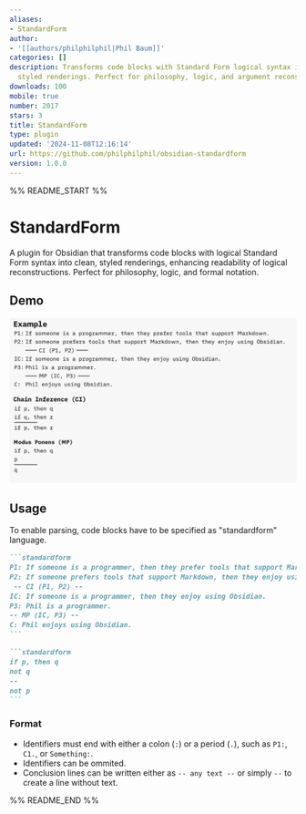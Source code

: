```yaml
---
aliases:
- StandardForm
author:
- '[[authors/philphilphil|Phil Baum]]'
categories: []
description: Transforms code blocks with Standard Form logical syntax into clean,
  styled renderings. Perfect for philosophy, logic, and argument reconstructions.
downloads: 100
mobile: true
number: 2017
stars: 3
title: StandardForm
type: plugin
updated: '2024-11-08T12:16:14'
url: https://github.com/philphilphil/obsidian-standardform
version: 1.0.0
---
```


%% README_START %%

# StandardForm
A plugin for Obsidian that transforms code blocks with logical Standard Form syntax into clean, styled renderings, enhancing readability of logical reconstructions. 
Perfect for philosophy, logic, and formal notation.

## Demo
![Demo showing rendered code blocks](https://raw.githubusercontent.com/philphilphil/obsidian-standardform/HEAD/demo.png)

## Usage
To enable parsing, code blocks have to be specified as "standardform" language.
````markdown
```standardform
P1: If someone is a programmer, then they prefer tools that support Markdown.
P2: If someone prefers tools that support Markdown, then they enjoy using Obsidian.
 -- CI (P1, P2) --
IC: If someone is a programmer, then they enjoy using Obsidian.
P3: Phil is a programmer.
-- MP (IC, P3) --
C: Phil enjoys using Obsidian.
```
````
````markdown
```standardform
if p, then q
not q
--
not p
```
````
### Format
- Identifiers must end with either a colon (`:`) or a period (`.`), such as `P1:`, `C1.`, or `Something:`.
- Identifiers can be ommited.
- Conclusion lines can be written either as `-- any text --` or simply `--` to create a line without text.


%% README_END %%